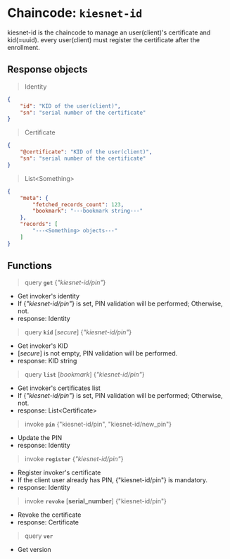 
# Chaincode: `kiesnet-id`

kiesnet-id is the chaincode to manage an user(client)'s certificate and kid(=uuid).
every user(client) must register the certificate after the enrollment.

## Response objects

> Identity
```json
{
    "id": "KID of the user(client)",
    "sn": "serial number of the certificate"
}
```

> Certificate
```json
{
    "@certificate": "KID of the user(client)",
    "sn": "serial number of the certificate"
}
```

> List\<Something>
```json
{
    "meta": {
        "fetched_records_count": 123,
        "bookmark": "---bookmark string---"
    },
    "records": [
        "---<Something> objects---"
    ]
}
```

## Functions

> query __`get`__ {_"kiesnet-id/pin"_}
- Get invoker's identity
- If {_"kiesnet-id/pin"_} is set, PIN validation will be performed; Otherwise, not.
- response: Identity

> query __`kid`__ [_secure_] {_"kiesnet-id/pin"_}
- Get invoker's KID
- [_secure_] is not empty, PIN validation will be performed.
- response: KID string

> query __`list`__ [_bookmark_] {_"kiesnet-id/pin"_}
- Get invoker's certificates list
- If {_"kiesnet-id/pin"_} is set, PIN validation will be performed; Otherwise, not.
- response: List\<Certificate>

> invoke __`pin`__ {"kiesnet-id/pin", "kiesnet-id/new_pin"}
- Update the PIN
- response: Identity

> invoke __`register`__ {_"kiesnet-id/pin"_}
- Register invoker's certificate
- If the client user already has PIN, {"kiesnet-id/pin"} is mandatory.
- response: Identity

> invoke __`revoke`__ [__serial_number__] {"kiesnet-id/pin"}
- Revoke the certificate
- response: Certificate

> query __`ver`__
- Get version
